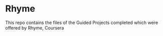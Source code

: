 # Rhyme
This repo contains the files of the Guided Projects completed which were offered by Rhyme, Coursera

